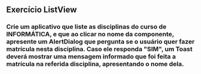  ## Exercício ListView 


### Crie um aplicativo que liste as disciplinas do curso de INFORMÁTICA, e que ao clicar no nome da componente, apresente um AlertDialog que pergunta se o usuário quer fazer matrícula nesta disciplina. Caso ele responda "SIM", um Toast deverá mostrar uma mensagem informado que foi feita a matrícula na referida disciplina, apresentando o nome dela.
